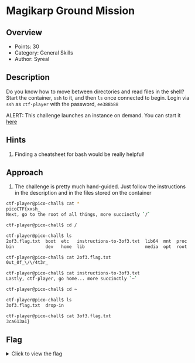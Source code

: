 # Magikarp Ground Mission

## Overview

* Points: 30
* Category: General Skills
* Author: Syreal

## Description
Do you know how to move between directories and read files in the shell? Start the container, `ssh` to it, and then `ls` once connected to begin. Login via `ssh` as `ctf-player` with the password, `ee388b88`

ALERT: This challenge launches an instance on demand. You can start it [here](https://play.picoctf.org/practice/challenge/189?originalEvent=34&page=1&search=&solved=1)

## Hints

1. Finding a cheatsheet for bash would be really helpful!

## Approach

1. The challenge is pretty much hand-guided. Just follow the instructions in the description and in the files stored on the container

```bash
ctf-player@pico-chall$ cat *
picoCTF{xxsh_
Next, go to the root of all things, more succinctly `/`

ctf-player@pico-chall$ cd /

ctf-player@pico-chall$ ls
2of3.flag.txt  boot  etc   instructions-to-3of3.txt  lib64  mnt  proc  run   srv  tmp  var
bin            dev   home  lib                       media  opt  root  sbin  sys  usr

ctf-player@pico-chall$ cat 2of3.flag.txt 
0ut_0f_\/\/4t3r_

ctf-player@pico-chall$ cat instructions-to-3of3.txt 
Lastly, ctf-player, go home... more succinctly `~`

ctf-player@pico-chall$ cd ~

ctf-player@pico-chall$ ls
3of3.flag.txt  drop-in

ctf-player@pico-chall$ cat 3of3.flag.txt 
3ca613a1}
```

## Flag

<details>
<summary>Click to view the flag</summary>

__picoCTF{xxsh_0ut_0f_\\/\\/4t3r_3ca613a1}__
</details>